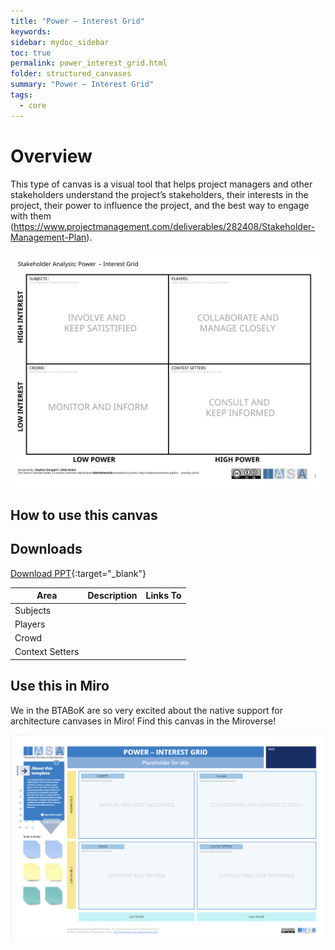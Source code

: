 ```yaml
---
title: "Power – Interest Grid"
keywords: 
sidebar: mydoc_sidebar
toc: true
permalink: power_interest_grid.html
folder: structured_canvases
summary: "Power – Interest Grid"
tags: 
  - core
---
```


# Overview

This type of canvas is a visual tool that helps project managers and other stakeholders understand the project’s stakeholders, their interests in the project, their power to influence the project, and the best way to engage with them (https://www.projectmanagement.com/deliverables/282408/Stakeholder-Management-Plan).

![image001](media/power_interest_grid.svg)

## How to use this canvas



## Downloads

[Download PPT](media/ppt/power_interest_grid.ppt){:target="_blank"}

| Area            | Description | Links To |
| --------------- | ----------- | -------- |
| Subjects        |             |          |
| Players         |             |          |
| Crowd           |             |          |
| Context Setters |             |          |

## Use this in Miro

We in the BTABoK are so very excited about the native support for architecture canvases in Miro! Find this canvas in the Miroverse!

![image001](media/PIGMiro.png)